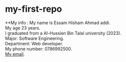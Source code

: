 # my-first-repo
**My info :
My name is Essam Hisham Ahmad addi.  
My age 23 years.  
I graduated from a Al-Hussien Bin Talal university (2023).  
Major: Software Engineering.  
Department: Web developer.  
My phone number: 0786992500.  
[My email](essam.h.addi@gmail.com).  
